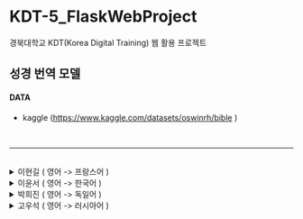 # KDT-5_FlaskWebProject
경북대학교 KDT(Korea Digital Training) 웹 활용 프로젝트

## 성경 번역 모델

  
#### DATA
- kaggle
(https://www.kaggle.com/datasets/oswinrh/bible )
  





<br>
<hr>
<br>

<details>
  <summary>
    이현길 ( 영어 -> 프랑스어 ) 
  </summary>

</details>
  
<details>
  <summary>
    이윤서 ( 영어 -> 한국어 )
  </summary>
  
</details>
  
<details>
  <summary>
    박희진 ( 영어 -> 독일어 )
  </summary>


## (1) 데이터 확인 및 전처리

- 팀 DB에 연결해서 데이터 불러오기
    - SELECT en.text as en, de.text as de FROM language_en en join language_de de on [en.id](http://en.id/) = [de.id](http://de.id/);
    - 쿼리문으로 join해서 DF 생성
- 데이터의 총 개수 : 31102개
- 각 언어의 토큰 갯수 시각화
    
    ![image](https://github.com/KDT5-WebD-4team/KDT-5_FlaskWebProject/assets/155441547/fe3df42c-45a4-48fa-9706-99a135d72ed1)

    
    - 최대 토큰 갯수가 103개여서, 넉넉하게 max_len = 128 지정

## (2) 데이터셋 준비

- 학습용 데이터는 30000개, 검증용 데이터는 나머지로 지정

## (3) 어휘사전 생성

- 토큰화 함수 생성
    - iterator로 구현
- 형태소 분석기로는 okt 사용
- UNK_IDX, PAD_IDX, BOS_IDX, EOS_IDX 지정
    - transformer는 데이터를 한꺼번에 넣기 때문에 문장의 시작과 끝을 지정해줄 인덱스 토큰이 필요
- build_vocab_iterator를 통해 어휘사전 생성
- src_lang(en)과 tat_lang(de)를 pickle 파일로 저장

## (4) Transformer 모델에 필요한 여러 클래스 및 함수 정의

### PositionalEncoding 클래스 정의

- 각도로 포지션 정보 계산
- 짝수는 sin함수 홀수는 cos함수를 사용하여 포지션 인코딩 값 계산
    - 문장에서 토큰의 상대적인 위치 지정
- 입력 텐서와 포지셔널 인코딩 값을 더한 후 드롭아웃 적용
    - dropout =  0.1

### TokenEmbedding 클래스 정의

- 입력 토큰에 대한 임베딩 값 반환

### Seq2SeqTransformer 클래스 정의

- Transformer model
    - 인코더의 레이어 수
    - 디코더의 레이어 수
    - 임베딩 차원의 크기
    - 입력 시퀀스의 최대 길이
    - 멀티 헤드 어텐션의 헤드 수
    - 소스 언어의 어휘 크기
    - 타겟 언어의 어휘 크기
    - 학습 신경망의 은닉층 크기
    - 드롭아웃 비율 ( 기본값 : 0.1 )
- 소스와 타겟 토큰 임베딩 레이어 초기화
- 포지셔널 인코딩 레이어 초기화
- 트랜스포머 모델 초기화
- 출력 레이어 초기화
- 소스와 타겟 시퀀스에 포지셔널 인코딩 적용
- 트랜스포머 모델에 입력 및 마스크 전달하여 출력 계산

### 전처리 함수

- 시작토큰과 끝 토큰 추가 후 텐서 병합

### collator 함수

- 패딩을 적용하여 모든 문장의 길이 통일

### mask 함수

- 0이면 -inf, 1이면 0.0으로 변환
    - 0으로 가중치 부여 → 어텐션 연산 수행 X
    - 1이면 어텐션 연산 수행
    - 1인 값(0.0)만 현재 값 계산에 참고
- 현재 해당하는 위치 이전 값만 참고하여 다음 위치의 토큰을 생성할 수 있도록 하기 위함

## (5) Transformer 모델 학습

```python
model = Seq2SeqTransformer(
    num_encoder_layers=3,
    num_decoder_layers=3,
    emb_size=512,
    max_len=512,
    nhead=8,
    src_vocab_size=len(vocab_transform[SRC_LANGUAGE]),
    tgt_vocab_size=len(vocab_transform[TGT_LANGUAGE]),
    dim_feedforward=512,
)
```

- batch_size = 128
- CrossEntropy 손실함수 이용
    - Cross-entropy 손실 함수는 두 확률 분포 사이의 차이를 측정 → nlp에 적합
- 옵티마이저는 Adam 이용
    - 러닝메이트는 0.01로 지정
- 스케쥴러 이용
    - 학습 함수에 스케쥴러를 이용해 조기 종료 기능 구현
    - Valid Loss가 5번 이상 개선이 안되면 조기 종료
- min_loss 값이 업데이트 될 때마다 모델 저장

## (6) Transformer 모델 평가

![스크린샷 2024-04-26 005903](https://github.com/KDT5-WebD-4team/KDT-5_FlaskWebProject/assets/155441547/2a0cfbcc-2a85-45cc-b850-81b6a0be7966)


> Train Loss : 1.779 
Val Loss : 5.472
> 

## (7) T5 모델 fine tunning

- 허깅페이스의 Reyansh4/NMT_T5_wmt14_en_to_de
- 성경 데이터를 통해 추가 학습

> Eval Loss : 1.0746161937713623
Eval Bleu : 11.00359095017138
> 

## (8) Bart 모델

- facebook/mbart-large-50-many-to-many-mmt
    - en to de
- 따로 fine tunning 하지는 않음

## (8) 예측

### Transformoer 모델

- 원문의 의미를 제대로 전달 못함. 문장 구조와 단어 선택이 무적절해서 의미가 다소 부정확함.

### T5 번역

- 전반적인 의미 전달은 되지만, 일부 부적절한 단어 선택과 성경체 사용이 부족한 편
- "sie" 복수 대명사, 비성경체 동사 활용 등 문제점 존재

### Bart 번역

- 가장 원문 의미에 가깝고 성경체 문체도 상당 부분 살려냄.
- "sie sagt", "gebe ihr", "ich werde...sehen" 등에서 성경체를 사용
- 단어 선택과 문장 구조도 자연스러움 원문을 가장 충실히 반영한 번역

## (9) 한계

- Transformer 모델은 단어 단위로 번역하는 한계를 지니어 T5 모델이나 Bart모델보다 문맥을 잘 학습하지 못한 것 같았다. 그에 반해 T5 모델이나 Bart모델은 앞 뒤 문장의 구조와 문맥을 잘 파악하여 깊이있게 학습되었다. 기본적으로 데이터가 부족했기 때문에 Transformer 모델의 성능이 낮은 걸 수도 있다. 또한 fine tunning한 T5 모델보다 Bart모델의 성능이 더 좋게 나왔는데, 내 생각에 이 또한 학습 데이터셋의 부족의 문제인 것 같다. 또한 제한된 시간 상 Epoch수를 많이 설정하지 못해서 제대로 학습되기 힘들었을 것이다. 그러나 Bart 모델은 디노이징 seq2seq 방식을 채택하여, 노이즈가 있는 입력에서 원본 출력을 재구성함으로써 T5 모델보다 입력과 출력 간의 관계를 보다 깊게 학습하는 것 같았다.
</details>

<details>
  <summary>
    고우석 ( 영어 -> 러시아어 ) 
  </summary>

</details>
